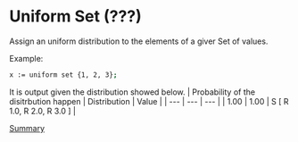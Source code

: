 # Uniform Set (???)

Assign an uniform distribution to the elements of a giver Set of values.

Example:
```sh
x := uniform set {1, 2, 3};
```

It is output given the distribution showed below.
| Probability of the disitrbution happen | Distribution | Value | 
| --- | --- | --- |
| 1.00 | 1.00 | S [ R 1.0, R 2.0, R 3.0 ] |

[Summary](https://github.com/gleisonsdm/Kuifje-Documentation)
